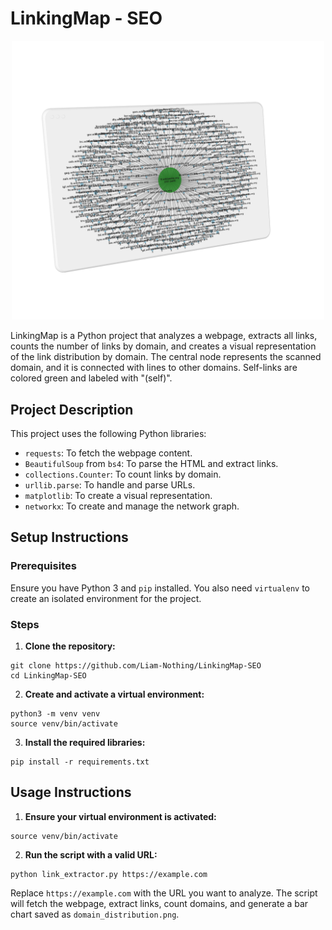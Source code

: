 # LinkingMap - SEO

<p align="center">
    <img src="README_SRC/main_img.png" width="500">
</p>

LinkingMap is a Python project that analyzes a webpage, extracts all links, counts the number of links by domain, and creates a visual representation of the link distribution by domain. The central node represents the scanned domain, and it is connected with lines to other domains. Self-links are colored green and labeled with "(self)".

## Project Description

This project uses the following Python libraries:
- `requests`: To fetch the webpage content.
- `BeautifulSoup` from `bs4`: To parse the HTML and extract links.
- `collections.Counter`: To count links by domain.
- `urllib.parse`: To handle and parse URLs.
- `matplotlib`: To create a visual representation.
- `networkx`: To create and manage the network graph.

## Setup Instructions

### Prerequisites

Ensure you have Python 3 and `pip` installed. You also need `virtualenv` to create an isolated environment for the project.

### Steps

1. **Clone the repository:**

```
git clone https://github.com/Liam-Nothing/LinkingMap-SEO
cd LinkingMap-SEO
```

2. **Create and activate a virtual environment:**

```
python3 -m venv venv
source venv/bin/activate
```

3. **Install the required libraries:**

```
pip install -r requirements.txt
```

## Usage Instructions

1. **Ensure your virtual environment is activated:**

```
source venv/bin/activate
```

2. **Run the script with a valid URL:**

```
python link_extractor.py https://example.com
```

Replace `https://example.com` with the URL you want to analyze. The script will fetch the webpage, extract links, count domains, and generate a bar chart saved as `domain_distribution.png`.
